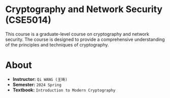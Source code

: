 # Cryptography and Network Security (CSE5014)

This course is a graduate-level course on cryptography and network security. The course is designed to provide a comprehensive understanding of the principles and techniques of cryptography.

# About

- **Instructor:** `Qi WANG (王琦)`
- **Semester:** `2024 Spring`
- **Textbook:** `Introduction to Modern Cryptography`
